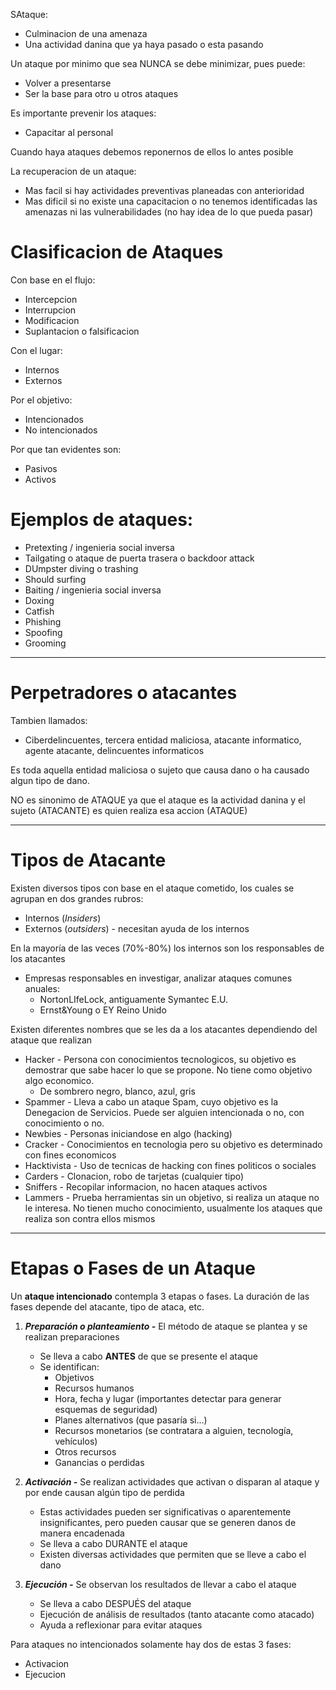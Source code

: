 SAtaque:
- Culminacion de una amenaza
- Una actividad danina  que ya haya pasado o esta pasando

Un ataque por minimo que sea NUNCA se debe minimizar, pues puede:
- Volver a presentarse
- Ser la base para otro u otros ataques

Es importante prevenir los ataques:
- Capacitar al personal

Cuando haya ataques debemos reponernos de ellos lo antes posible

La recuperacion de un ataque:
- Mas facil si hay actividades preventivas planeadas con anterioridad
- Mas dificil si no existe una capacitacion o no tenemos identificadas las amenazas ni las vulnerabilidades (no hay idea de lo que pueda pasar)

# Clasificacion de Ataques
Con base en el flujo:
- Intercepcion
- Interrupcion
- Modificacion
- Suplantacion o falsificacion

Con el lugar:
- Internos
- Externos

Por el objetivo:
- Intencionados
- No intencionados

Por que tan evidentes son:
- Pasivos
- Activos

# Ejemplos de ataques:

- Pretexting / ingenieria social inversa
- Tailgating o ataque de puerta trasera o backdoor attack
- DUmpster diving o trashing
- Should surfing
- Baiting / ingenieria social inversa
- Doxing
- Catfish
- Phishing
- Spoofing
- Grooming

___
# Perpetradores o atacantes

Tambien llamados:
- Ciberdelincuentes, tercera entidad maliciosa, atacante informatico, agente atacante, delincuentes informaticos

Es toda aquella entidad maliciosa o sujeto que causa dano o ha causado algun tipo de dano.

NO es sinonimo de ATAQUE ya que el ataque es la actividad danina y el sujeto (ATACANTE) es quien realiza esa accion (ATAQUE)

___
# Tipos de Atacante

Existen diversos tipos con base en el ataque cometido, los cuales se agrupan en dos grandes rubros:

- Internos (*Insiders*)
- Externos (*outsiders*) - necesitan ayuda de los internos

En la mayoría de las veces (70%-80%) los internos son los responsables de los atacantes

- Empresas responsables en investigar, analizar ataques comunes anuales:
	- NortonLIfeLock, antiguamente Symantec E.U.
	- Ernst&Young o EY Reino Unido


Existen diferentes nombres que se les da a los atacantes dependiendo del ataque que realizan
- Hacker - Persona con conocimientos tecnologicos, su objetivo es demostrar que sabe hacer lo que se propone. No tiene como objetivo algo economico.
	- De sombrero negro, blanco, azul, gris 
- Spammer - Lleva a cabo un ataque Spam, cuyo objetivo es la Denegacion de Servicios. Puede ser alguien intencionada o no, con conocimiento o no.
- Newbies - Personas iniciandose en algo (hacking)
- Cracker - Conocimientos en tecnologia pero su objetivo es determinado con fines economicos
- Hacktivista - Uso de tecnicas de hacking con fines politicos o sociales
- Carders - Clonacion, robo de tarjetas (cualquier tipo)
- Sniffers - Recopilar informacion, no hacen ataques activos
- Lammers - Prueba herramientas sin un objetivo, si realiza un ataque no le interesa. No tienen mucho conocimiento, usualmente los ataques que realiza son contra ellos mismos

___
# Etapas o Fases de un Ataque

Un **ataque intencionado** contempla 3 etapas o fases.
La duración de las fases depende del atacante, tipo de ataca, etc.

1. ***Preparación o planteamiento -*** El método de ataque se plantea y se realizan preparaciones
	- Se lleva a cabo **ANTES** de que se presente el ataque
	- Se identifican:
		- Objetivos
		- Recursos humanos
		- Hora, fecha y lugar (importantes detectar para generar esquemas de seguridad)
		- Planes alternativos (que pasaría si...)
		- Recursos monetarios (se contratara a alguien, tecnología, vehículos)
		- Otros recursos
		- Ganancias o perdidas

2. ***Activación -*** Se realizan actividades que activan o disparan al ataque y por ende causan algún tipo de perdida
	- Estas actividades pueden ser significativas o aparentemente insignificantes, pero pueden causar que se generen danos de manera encadenada
	- Se lleva a cabo DURANTE el ataque
	- Existen diversas actividades que permiten que se lleve a cabo el dano

3. ***Ejecución -*** Se observan los resultados de llevar a cabo el ataque
	- Se lleva a cabo DESPUÉS del ataque
	- Ejecución de análisis de resultados (tanto atacante como atacado)
	- Ayuda a reflexionar para evitar ataques


Para ataques no intencionados solamente hay dos de estas 3 fases:
- Activacion
- Ejecucion

